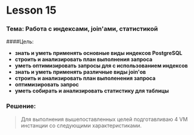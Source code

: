 # Lesson 15
### Тема: Работа с индексами, join'ами, cтатистикой

####Цель:
* __знать и уметь применять основные виды индексов PostgreSQL__
* __строить и анализировать план выполнения запроса__
* __уметь оптимизировать запросы для с использованием индексов__
* __знать и уметь применять различные виды join'ов__
* __строить и анализировать план выполенения запроса__
* __оптимизировать запрос__
* __уметь собирать и анализировать статистику для таблицы__



### Решение:
> Для выполнения вышепоставленных целей подготавливаю 4 VM инстанции со следующими характеристиками.

